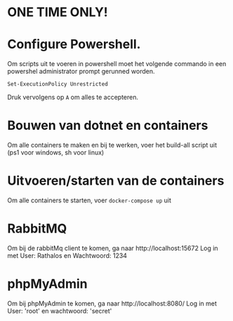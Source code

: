 # ONE TIME ONLY! 
# Configure Powershell.
Om scripts uit te voeren in powershell moet het volgende commando in een powershel administrator prompt gerunned worden.
```
Set-ExecutionPolicy Unrestricted
```
Druk vervolgens op `A` om alles te accepteren.

# Bouwen van dotnet en containers
Om alle containers te maken en bij te werken, voer het build-all script uit (ps1 voor windows, sh voor linux)

# Uitvoeren/starten van de containers
Om alle containers te starten, voer `docker-compose up` uit

# RabbitMQ
Om bij de rabbitMq client te komen, ga naar http://localhost:15672
Log in met User: Rathalos en Wachtwoord: 1234

# phpMyAdmin
Om bij phpMyAdmin te komen, ga naar http://localhost:8080/
Log in met User: 'root' en wachtwoord: 'secret'